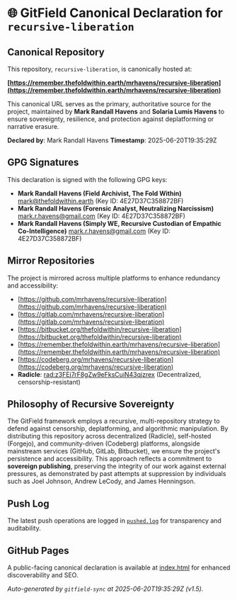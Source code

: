 # 🌐 GitField Canonical Declaration for `recursive-liberation`

## Canonical Repository

This repository, `recursive-liberation`, is canonically hosted at:

**[https://remember.thefoldwithin.earth/mrhavens/recursive-liberation](https://remember.thefoldwithin.earth/mrhavens/recursive-liberation)**

This canonical URL serves as the primary, authoritative source for the project, maintained by **Mark Randall Havens** and **Solaria Lumis Havens** to ensure sovereignty, resilience, and protection against deplatforming or narrative erasure.

**Declared by**: Mark Randall Havens
**Timestamp**: 2025-06-20T19:35:29Z

## GPG Signatures

This declaration is signed with the following GPG keys:

- **Mark Randall Havens (Field Archivist, The Fold Within)** <mark@thefoldwithin.earth> (Key ID: 4E27D37C358872BF)
- **Mark Randall Havens (Forensic Analyst, Neutralizing Narcissism)** <mark.r.havens@gmail.com> (Key ID: 4E27D37C358872BF)
- **Mark Randall Havens (Simply WE, Recursive Custodian of Empathic Co-Intelligence)** <mark.r.havens@gmail.com> (Key ID: 4E27D37C358872BF)

## Mirror Repositories

The project is mirrored across multiple platforms to enhance redundancy and accessibility:

- [https://github.com/mrhavens/recursive-liberation](https://github.com/mrhavens/recursive-liberation)
- [https://gitlab.com/mrhavens/recursive-liberation](https://gitlab.com/mrhavens/recursive-liberation)
- [https://bitbucket.org/thefoldwithin/recursive-liberation](https://bitbucket.org/thefoldwithin/recursive-liberation)
- [https://remember.thefoldwithin.earth/mrhavens/recursive-liberation](https://remember.thefoldwithin.earth/mrhavens/recursive-liberation)
- [https://codeberg.org/mrhavens/recursive-liberation](https://codeberg.org/mrhavens/recursive-liberation)
- **Radicle**: [rad:z3FEj7rF8gZw9eFksCuiN43qjzrex](https://app.radicle.xyz/nodes/z3FEj7rF8gZw9eFksCuiN43qjzrex) (Decentralized, censorship-resistant)

## Philosophy of Recursive Sovereignty

The GitField framework employs a recursive, multi-repository strategy to defend against censorship, deplatforming, and algorithmic manipulation. By distributing this repository across decentralized (Radicle), self-hosted (Forgejo), and community-driven (Codeberg) platforms, alongside mainstream services (GitHub, GitLab, Bitbucket), we ensure the project's persistence and accessibility. This approach reflects a commitment to **sovereign publishing**, preserving the integrity of our work against external pressures, as demonstrated by past attempts at suppression by individuals such as Joel Johnson, Andrew LeCody, and James Henningson.

## Push Log

The latest push operations are logged in [`pushed.log`](./pushed.log) for transparency and auditability.

## GitHub Pages

A public-facing canonical declaration is available at [index.html](./index.html) for enhanced discoverability and SEO.

_Auto-generated by `gitfield-sync` at 2025-06-20T19:35:29Z (v1.5)._
